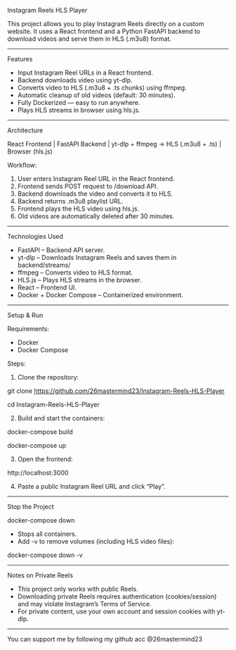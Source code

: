 Instagram Reels HLS Player

This project allows you to play Instagram Reels directly on a custom website. It uses a React frontend and a Python FastAPI backend to download videos and serve them in HLS (.m3u8) format.

---

Features

- Input Instagram Reel URLs in a React frontend.
- Backend downloads video using yt-dlp.
- Converts video to HLS (.m3u8 + .ts chunks) using ffmpeg.
- Automatic cleanup of old videos (default: 30 minutes).
- Fully Dockerized — easy to run anywhere.
- Plays HLS streams in browser using hls.js.

---

Architecture

React Frontend | FastAPI Backend | yt-dlp + ffmpeg → HLS (.m3u8 + .ts) | Browser (hls.js)

Workflow:

1. User enters Instagram Reel URL in the React frontend.
2. Frontend sends POST request to /download API.
3. Backend downloads the video and converts it to HLS.
4. Backend returns .m3u8 playlist URL.
5. Frontend plays the HLS video using hls.js.
6. Old videos are automatically deleted after 30 minutes.

---

Technologies Used

- FastAPI – Backend API server.
- yt-dlp – Downloads Instagram Reels and saves them in backend/streams/ 
- ffmpeg – Converts video to HLS format.
- HLS.js – Plays HLS streams in the browser.
- React – Frontend UI.
- Docker + Docker Compose – Containerized environment.

---

Setup & Run

Requirements:

- Docker
- Docker Compose

Steps:

1. Clone the repository:

git clone https://github.com/26mastermind23/Instagram-Reels-HLS-Player

cd Instagram-Reels-HLS-Player

2. Build and start the containers:

docker-compose build

docker-compose up

3. Open the frontend:

http://localhost:3000

4. Paste a public Instagram Reel URL and click “Play”.

---

Stop the Project

docker-compose down

- Stops all containers.
- Add -v to remove volumes (including HLS video files):

docker-compose down -v

---

Notes on Private Reels

- This project only works with public Reels.
- Downloading private Reels requires authentication (cookies/session) and may violate Instagram’s Terms of Service.
- For private content, use your own account and session cookies with yt-dlp.

---
You can support me by following my github acc @26mastermind23
